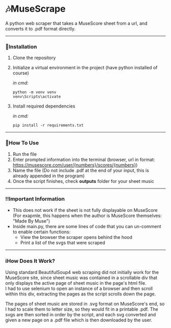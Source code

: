 # 🎶MuseScrape

A python web scraper that takes a MuseScore sheet from a url, and converts it to .pdf format directly.

---
### 🔧Installation

1. Clone the repository
2. Initialize a virtual environment in the project (have python installed of course)
     
   _in cmd:_
   ```
   python -m venv venv 
   venv\Scripts\activate
   ```
3. Install required dependencies  

     _in cmd:_
   ```
   pip install -r requirements.txt
   ```
---
### 📖How To Use

1. Run the file
2. Enter prompted information into the terminal (browser, url in format: https://musescore.com/user/{numbers}/scores/{numbers})
3. Name the file (Do not include .pdf at the end of your input, this is already appended in the program)
4. Once the script finishes, check **outputs** folder for your sheet music
---
### ‼️Important Information
- This does not work if the sheet is not fully displayable on MuseScore (For exapmle, this happens when the author is MuseScore themselves: "Made By Muse")
- Inside main.py, there are some lines of code that you can un-comment to enable certain functions:
  - View the browser the scraper opens behind the hood
  - Print a list of the svgs that were scraped
---
### ℹ️How Does It Work?

Using standard BeautifulSoup4 web scraping did not initially work for the MuseScore site, since sheet music was contained in a scrollable div that only displays the active page of sheet music in the page's html file.  
I had to use selenium to open an instance of a browser and then scroll within this div, extracting the pages as the script scrolls down the page.
  
The pages of sheet music are stored in .svg format on MuseScore's end, so I had to scale them to letter size, so they would fit in a printable .pdf.
The svgs are then sorted in order by the script, and each svg converted and given a new page on a .pdf file which is then downloaded by the user.
